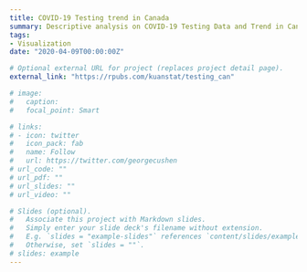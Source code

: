 ```yaml
---
title: COVID-19 Testing trend in Canada
summary: Descriptive analysis on COVID-19 Testing Data and Trend in Canada with [Alexandra Bushby](https://www.linkedin.com/in/alexandra-bushby-571b65168/) and [Thai-son Tang](https://www.linkedin.com/in/thaison-tang/). Project website updated daily. R code available on [Github](https://github.com/Kuan-Liu/Kuan-Liu-testing_can).
tags: 
- Visualization
date: "2020-04-09T00:00:00Z"

# Optional external URL for project (replaces project detail page).
external_link: "https://rpubs.com/kuanstat/testing_can"

# image:
#   caption: 
#   focal_point: Smart

# links:
# - icon: twitter
#   icon_pack: fab
#   name: Follow
#   url: https://twitter.com/georgecushen
# url_code: ""
# url_pdf: ""
# url_slides: ""
# url_video: ""

# Slides (optional).
#   Associate this project with Markdown slides.
#   Simply enter your slide deck's filename without extension.
#   E.g. `slides = "example-slides"` references `content/slides/example-slides.md`.
#   Otherwise, set `slides = ""`.
# slides: example
---
```


